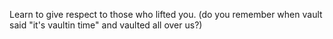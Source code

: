 Learn to give respect to those who lifted you.
(do you remember when vault said "it's vaultin time" and vaulted all over us?)
